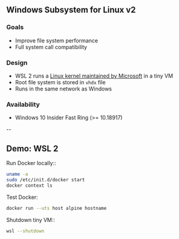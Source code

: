 ## Windows Subsystem for Linux v2

### Goals

- Improve file system performance
- Full system call compatibility

### Design

- WSL 2 runs a [Linux kernel maintained by Microsoft](https://github.com/microsoft/WSL2-Linux-Kernel) in a tiny VM
- Root file system is stored in `vhdx` file
- Runs in the same network as Windows

### Availability

- Windows 10 Insider Fast Ring (>= 10.18917)

--

## Demo: WSL 2

Run Docker locally::

```bash
uname -a
sudo /etc/init.d/docker start
docker context ls
```

Test Docker:

```bash
docker run --uts host alpine hostname
```

Shutdown tiny VM::

```bash
wsl --shutdown
```
